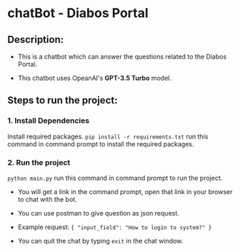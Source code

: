 # chatBot - Diabos Portal

## Description:
- This is a chatbot which can answer the questions related to the Diabos Portal.

- This chatbot uses OpeanAI's **GPT-3.5 Turbo** model.


## **Steps to run the project:**
### 1. Install Dependencies
Install required packages.
```pip install -r requirements.txt``` run this command in command prompt to install the required packages.

###  2. Run the project
```python main.py``` run this command in command prompt to run the project.

- You will get a link in the command prompt, open that link in your browser to chat with the bot. 

- You can use postman to give question as json request.

- Example request: ```{
    "input_field": "How to login to system?"
}```

- You can quit the chat by typing ```exit``` in the chat window.